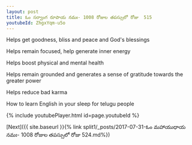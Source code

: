```yaml
---
layout: post
title: ఓం సర్వాంగ రూపాయ నమః- 1008 రోజుల తపస్సులో రోజు  515
youtubeId: ZhgxYqm-u5o
---
```

 
 
Helps get goodness, bliss and peace and God's blessings
 
Helps remain focused, help generate inner energy 
 
Helps boost physical and mental health 
 
Helps remain grounded and generates a sense of gratitude towards the greater power 
 
Helps reduce bad karma
 
How to learn English in your sleep for telugu people
 
 
 
 


{% include youtubePlayer.html id=page.youtubeId %}
 
[Next]({{ site.baseurl }}{% link split1/_posts/2017-07-31-ఓం మహాయుధాయ నమః- 1008 రోజుల తపస్సులో రోజు  524.md%})
 
